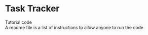 # Task Tracker
Tutorial code   
A readme file is a list of instructions to allow anyone to run the code
